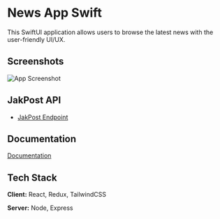 
# News App Swift

This SwiftUI application allows users to browse the latest news with the user-friendly UI/UX. 

## Screenshots

![App Screenshot](https://github.com/magistraapta/news-app-swiftui/assets/31767116/9a7a4279-2589-41a0-9279-3ec1531a2977)



## JakPost API

 - [JakPost Endpoint](https://fakestoreapi.com/)



## Documentation

[Documentation](https://linktodocumentation)


## Tech Stack

**Client:** React, Redux, TailwindCSS

**Server:** Node, Express


